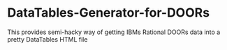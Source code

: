 DataTables-Generator-for-DOORs
==============================

This provides semi-hacky way of getting IBMs Rational DOORs data into a pretty DataTables HTML file
